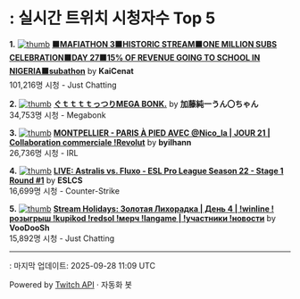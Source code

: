 # : 실시간 트위치 시청자수 Top 5

**1.** [![thumb](https://static-cdn.jtvnw.net/previews-ttv/live_user_kaicenat-320x180.jpg)](https://twitch.tv/KaiCenat)
**[🟧MAFIATHON 3🟧HISTORIC STREAM🟧ONE MILLION SUBS CELEBRATION🟧DAY 27🟧15% OF REVENUE GOING TO SCHOOL IN NIGERIA🟧subathon](https://twitch.tv/KaiCenat)** by **KaiCenat**<br>101,216명 시청  - Just Chatting

**2.** [![thumb](https://static-cdn.jtvnw.net/previews-ttv/live_user_kato_junichi0817-320x180.jpg)](https://twitch.tv/加藤純一うん〇ちゃん)
**[ぐｔｔｔｔっつりMEGA BONK.](https://twitch.tv/加藤純一うん〇ちゃん)** by **加藤純一うん〇ちゃん**<br>34,753명 시청  - Megabonk

**3.** [![thumb](https://static-cdn.jtvnw.net/previews-ttv/live_user_byilhann-320x180.jpg)](https://twitch.tv/byilhann)
**[MONTPELLIER - PARIS À PIED AVEC @Nico_la | JOUR 21 | Collaboration commerciale !Revolut](https://twitch.tv/byilhann)** by **byilhann**<br>26,736명 시청  - IRL

**4.** [![thumb](https://static-cdn.jtvnw.net/previews-ttv/live_user_eslcs-320x180.jpg)](https://twitch.tv/ESLCS)
**[LIVE: Astralis vs. Fluxo - ESL Pro League Season 22 - Stage 1 Round #1](https://twitch.tv/ESLCS)** by **ESLCS**<br>16,699명 시청  - Counter-Strike

**5.** [![thumb](https://static-cdn.jtvnw.net/previews-ttv/live_user_voodoosh-320x180.jpg)](https://twitch.tv/VooDooSh)
**[Stream Holidays: Золотая Лихорадка | День 4 | !winline !розыгрыш !kupikod !redsol !мерч  !langame | !участники !новости](https://twitch.tv/VooDooSh)** by **VooDooSh**<br>15,892명 시청  - Just Chatting


---
: 마지막 업데이트: 2025-09-28 11:09 UTC

Powered by [Twitch API](https://dev.twitch.tv/docs/api/reference) · 자동화 봇